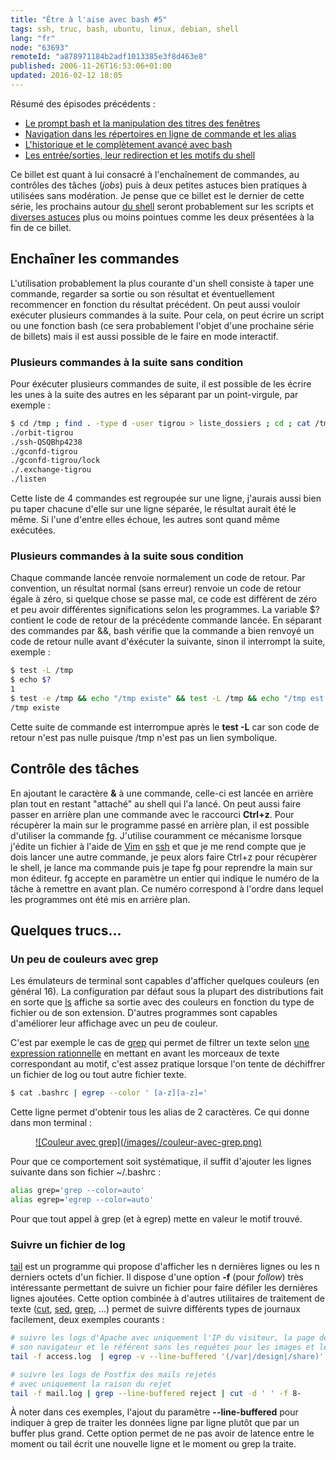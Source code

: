 ```yaml
---
title: "Être à l'aise avec bash #5"
tags: ssh, truc, bash, ubuntu, linux, debian, shell
lang: "fr"
node: "63693"
remoteId: "a878971184b2adf1013385e3f8d463e8"
published: 2006-11-26T16:53:06+01:00
updated: 2016-02-12 18:05
---
```

 
Résumé des épisodes précédents :

* [Le prompt bash et la manipulation des titres des fenêtres](/post/etre-a-l-aise-avec-bash-1)
* [Navigation dans les répertoires en ligne de commande et les alias](/post/etre-a-l-aise-avec-bash-2)
* [L'historique et le complètement avancé avec bash](/post/etre-a-l-aise-avec-bash-3)
* [Les entrée/sorties, leur redirection et les motifs du shell](/post/etre-a-l-aise-avec-bash-4)
 

Ce billet est quant à lui consacré à l'enchaînement de commandes, au contrôles
des tâches (*jobs*) puis à deux petites astuces bien pratiques à utilisées sans
modération. Je pense que ce billet est le dernier de cette série, les prochains
autour [du shell](/tag/shell) seront probablement sur les scripts et [diverses
astuces](/tag/truc) plus ou moins pointues comme les deux présentées à la fin de
ce billet.

  
## Enchaîner les commandes

 
L'utilisation probablement la plus courante d'un shell consiste à taper une
commande, regarder sa sortie ou son résultat et éventuellement recommencer en
fonction du résultat précédent. On peut aussi vouloir exécuter plusieurs
commandes à la suite. Pour cela, on peut écrire un script ou une fonction bash
(ce sera probablement l'objet d'une prochaine série de billets) mais il est
aussi possible de le faire en mode interactif.

  
### Plusieurs commandes à la suite sans condition

 
Pour éxécuter plusieurs commandes de suite, il est possible de les écrire les
unes à la suite des autres en les séparant par un point-virgule, par
exemple&nbsp;:

 ``` bash
$ cd /tmp ; find . -type d -user tigrou > liste_dossiers ; cd ; cat /tmp/liste_dossiers
./orbit-tigrou
./ssh-QSQBhp4238
./gconfd-tigrou
./gconfd-tigrou/lock
./.exchange-tigrou
./listen
```

 
Cette liste de 4 commandes est regroupée sur une ligne, j'aurais aussi bien pu
taper chacune d'elle sur une ligne séparée, le résultat aurait été le même. Si
l'une d'entre elles échoue, les autres sont quand même exécutées.

   
### Plusieurs commandes à la suite sous condition

 
Chaque commande lancée renvoie normalement un code de retour. Par convention, un
résultat normal (sans erreur) renvoie un code de retour égale à zéro, si quelque
chose se passe mal, ce code est différent de zéro et peu avoir différentes
significations selon les programmes. La variable $? contient le code de retour
de la précédente commande lancée. En séparant des commandes par &amp;&amp;, bash
vérifie que la commande a bien renvoyé un code de retour nulle avant d'éxécuter
la suivante, sinon il interrompt la suite, exemple&nbsp;:

 ``` bash
$ test -L /tmp
$ echo $?
1
$ test -e /tmp && echo "/tmp existe" && test -L /tmp && echo "/tmp est un lien symbolique"
/tmp existe
```

Cette suite de commande est interrompue après le **test -L** car son code de
retour n'est pas nulle puisque /tmp n'est pas un lien symbolique.

    
## Contrôle des tâches

 
En ajoutant le caractère **&amp;** à une commande, celle-ci est lancée en
arrière plan tout en restant &quot;attaché&quot; au shell qui l'a lancé. On peut
aussi faire passer en arrière plan une commande avec le raccourci **Ctrl+z**.
Pour récupèrer la main sur le programme passé en arrière plan, il est possible
d'utiliser la commande [fg](http://pwet.fr/man/linux/commandes/fg). J'utilise
couramment ce mécanisme lorsque j'édite un fichier à l'aide de
[Vim](http://pwet.fr/man/linux/commandes/vim) en
[ssh](http://pwet.fr/man/linux/commandes/ssh) et que je me rend compte que je
dois lancer une autre commande, je peux alors faire Ctrl+z pour récupèrer le
shell, je lance ma commande puis je tape fg pour reprendre la main sur mon
éditeur. fg accepte en paramètre un entier qui indique le numéro de la tâche à
remettre en avant plan. Ce numéro correspond à l'ordre dans lequel les
programmes ont été mis en arrière plan.

   
## Quelques trucs...

  
### Un peu de couleurs avec grep

 
Les émulateurs de terminal sont capables d'afficher quelques couleurs (en
général 16). La configuration par défaut sous la plupart des distributions fait
en sorte que [ls](http://pwet.fr/man/linux/commandes/ls) affiche sa sortie avec
des couleurs en fonction du type de fichier ou de son extension. D'autres
programmes sont capables d'améliorer leur affichage avec un peu de couleur.

 
C'est par exemple le cas de [grep](http://pwet.fr/man/linux/commandes/grep) qui
permet de filtrer un texte selon [une expression
rationnelle](http://pwet.fr/man/linux/conventions/regex) en mettant en avant les
morceaux de texte correspondant au motif, c'est assez pratique lorsque l'on
tente de déchiffrer un fichier de log ou tout autre fichier texte.

 ``` bash
$ cat .bashrc | egrep --color ' [a-z][a-z]='
```

 
Cette ligne permet d'obtenir tous les alias de 2 caractères. Ce qui donne dans
mon terminal :

<figure class="object-center"><a href="/images/couleur-avec-grep.png">![Couleur avec grep](/images//couleur-avec-grep.png)
</a></figure>

 
Pour que ce comportement soit systématique, il suffit d'ajouter les lignes
suivante dans son fichier ~/.bashrc&nbsp;:

 ``` bash
alias grep='grep --color=auto'
alias egrep='egrep --color=auto'
```

 
Pour que tout appel à grep (et à egrep) mette en valeur le motif trouvé.

   
### Suivre un fichier de log

 
[tail](http://pwet.fr/man/linux/commandes/tail) est un programme qui propose
d'afficher les n dernières lignes ou les n derniers octets d'un fichier. Il
dispose d'une option **-f** (pour *follow*) très intéressante permettant de
suivre un fichier pour faire défiler les dernières lignes ajoutées. Cette option
combinée à d'autres utilitaires de traitement de texte
([cut](http://pwet.fr/man/linux/commandes/cut),
[sed](http://pwet.fr/man/linux/commandes/sed),
[grep](http://pwet.fr/man/linux/commandes/grep), ...) permet de suivre
différents types de journaux facilement, deux exemples courants :

 ``` bash
# suivre les logs d'Apache avec uniquement l'IP du visiteur, la page demandée,
# son navigateur et le référent sans les requêtes pour les images et les feuilles de style
tail -f access.log  | egrep -v --line-buffered '(/var|/design|/share)' | cut -d ' ' -f 1,7,12-

# suivre les logs de Postfix des mails rejetés
# avec uniquement la raison du rejet
tail -f mail.log | grep --line-buffered reject | cut -d ' ' -f 8-
```

À noter dans ces exemples, l'ajout du paramètre **--line-buffered** pour
indiquer à grep de traiter les données ligne par ligne plutôt que par un buffer
plus grand. Cette option permet de ne pas avoir de latence entre le moment ou
tail écrit une nouvelle ligne et le moment ou grep la traite.
